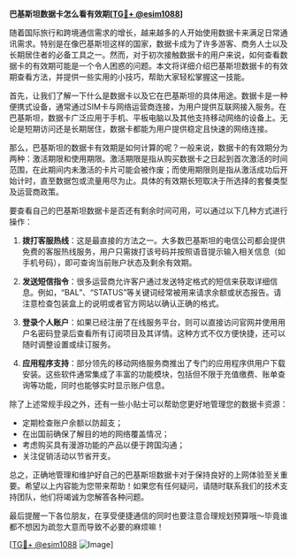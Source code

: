 **巴基斯坦数据卡怎么看有效期[[TG💪+ @esim1088](https://t.me/s/esim1088)]**

随着国际旅行和跨境通信需求的增长，越来越多的人开始使用数据卡来满足日常通讯需求。特别是在像巴基斯坦这样的国家，数据卡成为了许多游客、商务人士以及长期居住者的必备工具之一。然而，对于初次接触数据卡的用户来说，如何查看数据卡的有效期可能是一个令人困惑的问题。本文将详细介绍巴基斯坦数据卡的有效期查看方法，并提供一些实用的小技巧，帮助大家轻松掌握这一技能。

首先，让我们了解一下什么是数据卡以及它在巴基斯坦的具体用途。数据卡是一种便携式设备，通常通过SIM卡与网络运营商连接，为用户提供互联网接入服务。在巴基斯坦，数据卡广泛应用于手机、平板电脑以及其他支持移动网络的设备上。无论是短期访问还是长期居住，数据卡都能为用户提供稳定且快速的网络连接。

那么，巴基斯坦的数据卡有效期是如何计算的呢？一般来说，数据卡的有效期分为两种：激活期限和使用期限。激活期限是指从购买数据卡之日起到首次激活的时间范围，在此期间内未激活的卡片可能会被作废；而使用期限则是指从激活成功后开始计时，直至数据包或流量用尽为止。具体的有效期长短取决于所选择的套餐类型及运营商政策。

要查看自己的巴基斯坦数据卡是否还有剩余时间可用，可以通过以下几种方式进行操作：

1. **拨打客服热线**：这是最直接的方法之一。大多数巴基斯坦的电信公司都会提供免费的客服热线服务，用户只需拨打该号码并按照语音提示输入相关信息（如手机号码），即可查询当前账户状态及剩余有效期。

2. **发送短信指令**：很多运营商允许客户通过发送特定格式的短信来获取详细信息。例如，“BAL”、“STATUS”等关键词经常被用来请求余额或状态报告。请注意检查包装盒上的说明或者官方网站以确认正确的格式。

3. **登录个人账户**：如果已经注册了在线服务平台，则可以直接访问官网并使用用户名密码登录后查看所有订阅项目及其详情。这种方式不仅方便快捷，还可以随时调整设置或续订服务。

4. **应用程序支持**：部分领先的移动网络服务商推出了专门的应用程序供用户下载安装。这些软件通常集成了丰富的功能模块，包括但不限于充值缴费、账单查询等功能，同时也能够实时显示账户信息。

除了上述常规手段之外，还有一些小贴士可以帮助您更好地管理您的数据卡资源：

- 定期检查账户余额以防超支；
- 在出国前确保了解目的地的网络覆盖情况；
- 考虑购买具有漫游功能的产品以便于跨国沟通；
- 关注促销活动以节省开支。

总之，正确地管理和维护好自己的巴基斯坦数据卡对于保持良好的上网体验至关重要。希望以上内容能为您带来帮助！如果您有任何疑问，请随时联系我们的技术支持团队，他们将竭诚为您解答各种问题。

最后提醒一下各位朋友，在享受便捷通信的同时也要注意合理规划预算哦～毕竟谁都不想因为疏忽大意而导致不必要的麻烦嘛！

[[TG💪+ @esim1088](https://t.me/s/esim1088) ![Image](https://i.postimg.cc/4NQfJmqS/Snipaste-2025-05-13-00-14-12.png)]